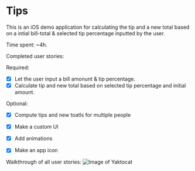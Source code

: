 Tips
====

This is an iOS demo application for calculating the tip and a new total based on a intial bill-total & selected tip percentage inputted by the user.

Time spent: ~4h.

Completed user stories:

Required:
- [x] Let the user input a bill amonunt & tip percentage.
- [x] Calculate tip and new total based on selected tip percentage and initial amount.

Optional:
- [x] Compute tips and new toatls for multiple people
- [x] Make a custom UI
- [x] Add animations
- [x] Make an app icon




Walkthrough of all user stories:
![Image of Yaktocat](http://cl.ly/image/2b3j0t1N160b/Tips%20walkthrough.gif)


